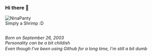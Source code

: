 ### Hi there 👋

![NinaPanty](https://i.imgur.com/17ruv3g.png)
<br>Simply a Shrimp :D

<br><em>Born on September 26, 2003<em/>
<br><em>Personality can be a bit childish<em/>
<br><em>Even though I've been using Github for a long time, I'm still a bit dumb<em/> <img src="https://i.imgur.com/yifTm6g.gif" width="16px" height="16px" />

<!--
**GuraNotFound/GuraNotFound** is a ✨ _special_ ✨ repository because its `README.md` (this file) appears on your GitHub profile.

Here are some ideas to get you started:

- 🔭 I’m currently working on ...
- 🌱 I’m currently learning ...
- 👯 I’m looking to collaborate on ...
- 🤔 I’m looking for help with ...
- 💬 Ask me about ...
- 📫 How to reach me: ...
- 😄 Pronouns: ...
- ⚡ Fun fact: ...
-->

